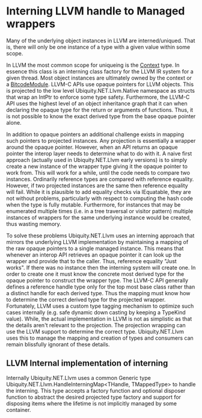 # Interning LLVM handle to Managed wrappers
Many of the underlying object instances in LLVM are interned/uniqued. That is,
there will only be one instance of a type with a given value within some scope.

In LLVM the most common scope for uniqueing is the [Context](xref:Ubiquity.NET.Llvm.Context) type.
In essence this class is an interning class factory for the LLVM IR system for a given
thread. Most object instances are ultimately owned by the context or a 
[BitcodeModule](xref:Ubiquity.NET.Llvm.BitcodeModule). LLVM-C APIs use opaque pointers for LLVM
objects. This is projected to the low level Ubiquity.NET.Llvm.Native namespace as structs that wrap
an IntPtr to enforce some type safety. Furthermore, the LLVM-C API uses the highest level
of an object inheritance graph that it can when declaring the opaque type for the return
or arguments of functions. Thus, it is not possible to know the exact derived type from
the base opaque pointer alone.

In addition to opaque pointers an additional challenge exists in mapping such pointers
to projected instances. Any projection is essentially a wrapper around the opaque
pointer. However, when an API returns an opaque pointer the interop layer needs to
determine what to do with it. A naive first approach (actually used in Ubiquity.NET.Llvm early
 versions) is to simply create a new instance of the wrapper type giving it the
opaque pointer to work from. This will work for a while, until the code needs to compare
two instances. Ordinarily reference types are compared with reference equality. However,
if two projected instances are the same then reference equality will fail. While it is
plausible to add equality checks via IEquatable, they are not without problems, particularly
with respect to computing the hash code when the type is fully mutable. Furthermore, for
instances that may be enumerated multiple times (i.e. in a tree traversal or visitor pattern)
multiple instances of wrappers for the same underlying instance would be created, thus wasting
memory.

To solve these problems Ubiquity.NET.Llvm uses an interning approach that mirrors the underlying LLVM
implementation by maintaining a mapping of the raw opaque pointers to a single managed instance. This
means that whenever an interop API retrieves an opaque pointer it can look up the wrapper and
provide that to the caller. Thus, reference equality "Just works". If there was no instance then
the interning system will create one. In order to create one it must know the concrete most
derived type for the opaque pointer to construct the wrapper type. The LLVM-C API generally defines
a reference handle type only for the top most base class rather than a distinct handle for each
derived type. Thus the mapping must know how to determine the correct derived type for the
projected wrapper. Fortunately, LLVM uses a custom type tagging mechanism to optimize such cases
internally (e.g. safe dynamic down casting by keeping a TypeKind value). While, the actual
implementation in LLVM is not as simplistic as that the details aren't relevant to the projection.
The projection wrapping can use the LLVM support to determine the correct type. Ubiquity.NET.Llvm uses
this to manage the mapping and creation of types and consumers can remain blissfully ignorant
of these details.

## LLVM Internal implementation of interning
Internally Ubiquity.NET.Llvm uses a common Generic type Ubiquity.NET.Llvm.HandleInterningMap<THandle, TMappedType> to
handle the interning. This type accepts a factory function and optional disposer function to
abstract the desired projected type factory and support for disposing items where the lifetime
is not implicitly managed by some container. 

